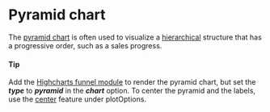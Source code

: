 # Pyramid chart

The [pyramid chart](https://api.highcharts.com/highcharts/plotOptions.pyramid) is often used to visualize a [hierarchical](https://smartvikisogn.github.io/HChartsCatalog/webpages/hierarchy.html) structure that has a progressive order, such as a sales progress.

#### Tip

Add the [Highcharts funnel module](https://www.highcharts.com/docs/chart-and-series-types/funnel-series) to render the pyramid chart, but set the **_type_** to **_pyramid_** in the **_chart_** option.
To center the pyramid and the labels, use the [center](https://api.highcharts.com/highcharts/plotOptions.pyramid.center) feature under plotOptions.
